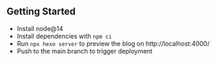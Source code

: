 ## Getting Started

- Install node@14
- Install dependencies with `npm ci`
- Run `npx hexo server` to preview the blog on http://localhost:4000/
- Push to the main branch to trigger deployment
